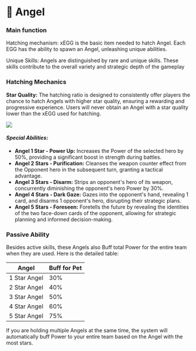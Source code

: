 # 👼 Angel

### Main function <a href="#main-function" id="main-function"></a>

Hatching mechanism: xEGG is the basic item needed to hatch Angel. Each EGG has the ability to spawn an Angel, unleashing unique abilities.

Unique Skills: Angels are distinguished by rare and unique skills. These skills contribute to the overall variety and strategic depth of the gameplay

### Hatching Mechanics <a href="#hatching-mechanics" id="hatching-mechanics"></a>

**Star Quality:** The hatching ratio is designed to consistently offer players the chance to hatch Angels with higher star quality, ensuring a rewarding and progressive experience. Users will never obtain an Angel with a star quality lower than the xEGG used for hatching.

![](https://chainkloud-coms-organization.gitbook.io/\~gitbook/image?url=https%3A%2F%2F1796548972-files.gitbook.io%2F%7E%2Ffiles%2Fv0%2Fb%2Fgitbook-x-prod.appspot.com%2Fo%2Fspaces%252FZEMUFPTQrcf7O846fusu%252Fuploads%252Fqn0YZNLAphO7pPDvnyH4%252Fimage%2520%281%29.png%3Falt%3Dmedia%26token%3Dc593b72c-0b9e-4f07-8176-8c486e96af02\&width=768\&dpr=4\&quality=100\&sign=d7e9e24dac6417d916cdcbe0bf9be062a84e36235ad8fe64c0353d31089767da)

#### _Special Abilities:_ <a href="#special-abilities" id="special-abilities"></a>

* **Angel 1 Star - Power Up:** Increases the Power of the selected hero by 50%, providing a significant boost in strength during battles.
* **Angel 2 Stars - Purification:** Cleanses the weapon counter effect from the Opponent hero in the subsequent turn, granting a tactical advantage.
* **Angel 3 Stars - Disarm:** Strips an opponent's hero of its weapon, concurrently diminishing the opponent's hero Power by 30%.
* **Angel 4 Stars - Dark Gaze:** Gazes into the opponent's hand, revealing 1 card, and disarms 1 opponent's hero, disrupting their strategic plans.
* **Angel 5 Stars - Foreseen:** Foretells the future by revealing the identities of the two face-down cards of the opponent, allowing for strategic planning and informed decision-making.

### Passive Ability <a href="#passive-ability" id="passive-ability"></a>

Besides active skills, these Angels also Buff total Power for the entire team when they are used. Here is the detailed table:

| Angel        | Buff for Pet |
| ------------ | ------------ |
| 1 Star Angel | 30%          |
| 2 Star Angel | 40%          |
| 3 Star Angel | 50%          |
| 4 Star Angel | 60%          |
| 5 Star Angel | 75%          |

If you are holding multiple Angels at the same time, the system will automatically buff Power to your entire team based on the Angel with the most stars.
